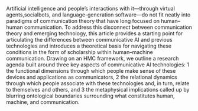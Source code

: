 
Artificial intelligence and people’s interactions with it—through virtual agents,socialbots, and language-generation software—do not fit neatly into paradigms of communication theory that have long focused on human–human communication. To address this disconnect between communication theory and emerging technology, this article provides a starting point for articulating the differences between communicative AI and previous technologies and introduces a theoretical basis for navigating these conditions in the form of scholarship within human–machine communication. Drawing on an HMC framework, we outline a research agenda built around three key aspects of communicative AI technologies: 1 the functional dimensions through which people make sense of these devices and applications as communicators, 2 the relational dynamics through which people associate with these technologies and, in turn, relate to themselves and others, and 3 the metaphysical implications called up by blurring ontological boundaries surrounding what constitutes human, machine, and communication.
